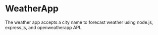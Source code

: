 # WeatherApp

The weather app accepts a city name to forecast weather using node.js, express.js, and openweatherapp API. 
